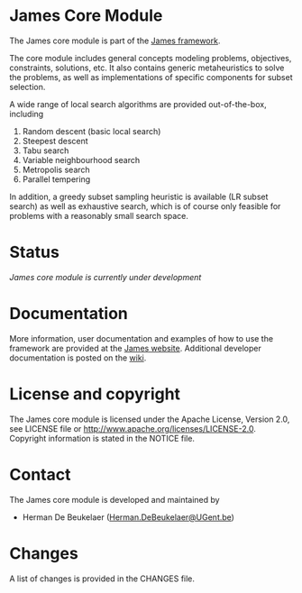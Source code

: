 James Core Module
=================

The James core module is part of the [James framework][james-github].

The core module includes general concepts modeling problems, objectives, constraints, solutions, etc. It also contains generic metaheuristics to solve the problems, as well as implementations of specific components for subset selection.

A wide range of local search algorithms are provided out-of-the-box, including

1. Random descent (basic local search)
2. Steepest descent
3. Tabu search
4. Variable neighbourhood search
5. Metropolis search
6. Parallel tempering

In addition, a greedy subset sampling heuristic is available (LR subset search) as well as exhaustive search, which is of course only feasible for problems with a reasonably small search space.

Status
======

*James core module is currently under development*
  
Documentation
=============

More information, user documentation and examples of how to use the framework are provided at the [James website][james-website]. Additional developer documentation is posted on the [wiki][james-wiki].

License and copyright
=====================

The James core module is licensed under the Apache License, Version 2.0, see LICENSE file or http://www.apache.org/licenses/LICENSE-2.0. Copyright information is stated in the NOTICE file.

Contact
=======

The James core module is developed and maintained by

 - Herman De Beukelaer (Herman.DeBeukelaer@UGent.be)
 
Changes
=======

A list of changes is provided in the CHANGES file.


[james-github]:   https://github.com/hdbeukel/james
[james-website]:  http://www.jamesframework.org
[james-wiki]:     http://github.com/hdbeukel/james/wiki
